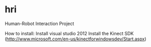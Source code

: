 hri
===

Human-Robot Interaction Project


How to install: 
Install visual studio 2012
Install the Kinect SDK (http://www.microsoft.com/en-us/kinectforwindowsdev/Start.aspx)
